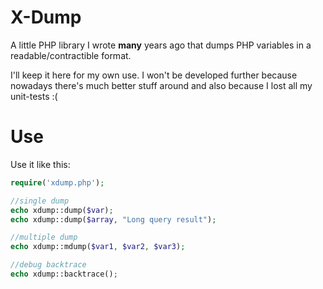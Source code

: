 X-Dump
=========

A little PHP library I wrote **many** years ago that dumps PHP variables in a readable/contractible format.

I'll keep it here for my own use. I won't be developed further because nowadays there's much better stuff 
around and also because I lost all my unit-tests :(

Use
====

Use it like this:

```php
require('xdump.php');

//single dump
echo xdump::dump($var);
echo xdump::dump($array, "Long query result");

//multiple dump
echo xdump::mdump($var1, $var2, $var3);

//debug backtrace
echo xdump::backtrace();
```
